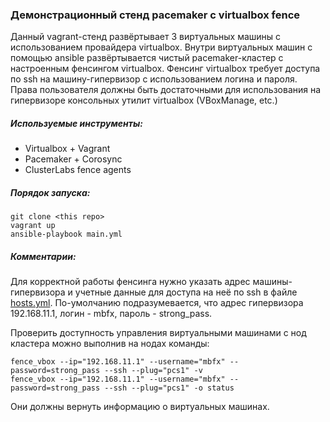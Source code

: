 ### Демонстрационный стенд pacemaker c virtualbox fence

Данный vagrant-стенд развёртывает 3 виртуальных машины с использованием провайдера virtualbox.
Внутри виртуальных машин с помощью ansible развёртывается чистый pacemaker-кластер с настроенным фенсингом virtualbox.
Фенсинг virtualbox требует доступа по ssh на машину-гипервизор с использованием логина и пароля. Права пользователя должны быть достаточными для использования на гипервизоре консольных утилит virtualbox (VBoxManage, etc.)


##### Используемые инструменты:
- Virtualbox + Vagrant
- Pacemaker + Corosync
- ClusterLabs fence agents

##### Порядок запуска:
```
git clone <this repo>
vagrant up
ansible-playbook main.yml
```

##### Комментарии:
Для корректной работы фенсинга нужно указать адрес машины-гипервизора и учетные данные для доступа на неё по ssh в файле [hosts.yml](hosts.yml). По-умолчанию подразумевается, что адрес гипервизора 192.168.11.1, логин - mbfx, пароль - strong_pass.

Проверить доступность управления виртуальными машинами с нод кластера можно выполнив на нодах команды:
```
fence_vbox --ip="192.168.11.1" --username="mbfx" --password=strong_pass --ssh --plug="pcs1" -v
fence_vbox --ip="192.168.11.1" --username="mbfx" --password=strong_pass --ssh --plug="pcs1" -o status
```
Они должны вернуть информацию о виртуальных машинах.
